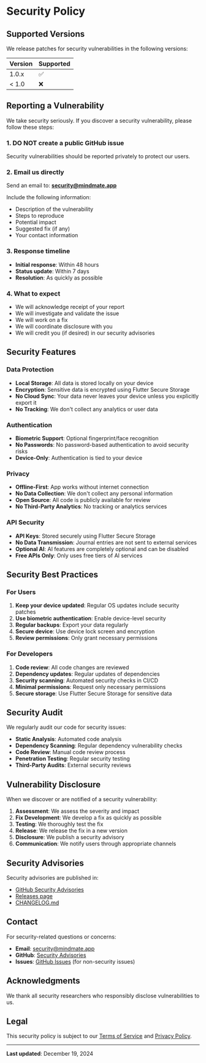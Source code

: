 # Security Policy

## Supported Versions

We release patches for security vulnerabilities in the following versions:

| Version | Supported          |
| ------- | ------------------ |
| 1.0.x   | :white_check_mark: |
| < 1.0   | :x:                |

## Reporting a Vulnerability

We take security seriously. If you discover a security vulnerability, please follow these steps:

### 1. **DO NOT** create a public GitHub issue

Security vulnerabilities should be reported privately to protect our users.

### 2. Email us directly

Send an email to: **security@mindmate.app**

Include the following information:
- Description of the vulnerability
- Steps to reproduce
- Potential impact
- Suggested fix (if any)
- Your contact information

### 3. Response timeline

- **Initial response**: Within 48 hours
- **Status update**: Within 7 days
- **Resolution**: As quickly as possible

### 4. What to expect

- We will acknowledge receipt of your report
- We will investigate and validate the issue
- We will work on a fix
- We will coordinate disclosure with you
- We will credit you (if desired) in our security advisories

## Security Features

### Data Protection
- **Local Storage**: All data is stored locally on your device
- **Encryption**: Sensitive data is encrypted using Flutter Secure Storage
- **No Cloud Sync**: Your data never leaves your device unless you explicitly export it
- **No Tracking**: We don't collect any analytics or user data

### Authentication
- **Biometric Support**: Optional fingerprint/face recognition
- **No Passwords**: No password-based authentication to avoid security risks
- **Device-Only**: Authentication is tied to your device

### Privacy
- **Offline-First**: App works without internet connection
- **No Data Collection**: We don't collect any personal information
- **Open Source**: All code is publicly available for review
- **No Third-Party Analytics**: No tracking or analytics services

### API Security
- **API Keys**: Stored securely using Flutter Secure Storage
- **No Data Transmission**: Journal entries are not sent to external services
- **Optional AI**: AI features are completely optional and can be disabled
- **Free APIs Only**: Only uses free tiers of AI services

## Security Best Practices

### For Users
1. **Keep your device updated**: Regular OS updates include security patches
2. **Use biometric authentication**: Enable device-level security
3. **Regular backups**: Export your data regularly
4. **Secure device**: Use device lock screen and encryption
5. **Review permissions**: Only grant necessary permissions

### For Developers
1. **Code review**: All code changes are reviewed
2. **Dependency updates**: Regular updates of dependencies
3. **Security scanning**: Automated security checks in CI/CD
4. **Minimal permissions**: Request only necessary permissions
5. **Secure storage**: Use Flutter Secure Storage for sensitive data

## Security Audit

We regularly audit our code for security issues:

- **Static Analysis**: Automated code analysis
- **Dependency Scanning**: Regular dependency vulnerability checks
- **Code Review**: Manual code review process
- **Penetration Testing**: Regular security testing
- **Third-Party Audits**: External security reviews

## Vulnerability Disclosure

When we discover or are notified of a security vulnerability:

1. **Assessment**: We assess the severity and impact
2. **Fix Development**: We develop a fix as quickly as possible
3. **Testing**: We thoroughly test the fix
4. **Release**: We release the fix in a new version
5. **Disclosure**: We publish a security advisory
6. **Communication**: We notify users through appropriate channels

## Security Advisories

Security advisories are published in:
- [GitHub Security Advisories](https://github.com/yourusername/mindmate/security/advisories)
- [Releases page](https://github.com/yourusername/mindmate/releases)
- [CHANGELOG.md](CHANGELOG.md)

## Contact

For security-related questions or concerns:
- **Email**: security@mindmate.app
- **GitHub**: [Security Advisories](https://github.com/yourusername/mindmate/security/advisories)
- **Issues**: [GitHub Issues](https://github.com/yourusername/mindmate/issues) (for non-security issues)

## Acknowledgments

We thank all security researchers who responsibly disclose vulnerabilities to us.

## Legal

This security policy is subject to our [Terms of Service](TERMS.md) and [Privacy Policy](PRIVACY.md).

---

**Last updated**: December 19, 2024
